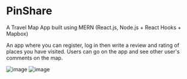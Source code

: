 # PinShare
A Travel Map App built using MERN (React.js, Node.js + React Hooks + Mapbox)

An app where you can register, log in then write a review and rating of places you have visited. Users can go on the app and see other user's comments on the map.

![image](https://user-images.githubusercontent.com/38299804/132958897-301322f2-78e5-41c5-aee9-20301812ca37.png)
![image](https://user-images.githubusercontent.com/38299804/132958984-f0099f55-5153-47e3-ba58-5f38ae1e5378.png)



